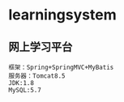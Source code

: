# learningsystem
## 网上学习平台 

    框架：Spring+SpringMVC+MyBatis
    服务器：Tomcat8.5
    JDK:1.8
    MySQL:5.7


